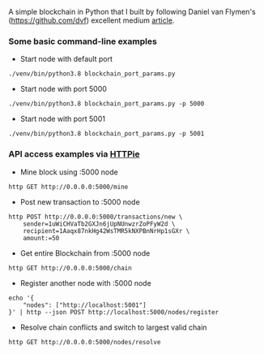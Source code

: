 A simple blockchain in Python that I built by following Daniel van Flymen's (https://github.com/dvf) excellent medium [article](https://medium.com/@vanflymen/learn-blockchains-by-building-one-117428612f46).

### Some basic command-line examples

- Start node with default port

```
./venv/bin/python3.8 blockchain_port_params.py
```

- Start node with port 5000

```
./venv/bin/python3.8 blockchain_port_params.py -p 5000
```

- Start node with port 5001

```
./venv/bin/python3.8 blockchain_port_params.py -p 5001
```

### API access examples via [HTTPie](https://github.com/jakubroztocil/httpie)

- Mine block using :5000 node

```
http GET http://0.0.0.0:5000/mine
```

- Post new transaction to :5000 node

```
http POST http://0.0.0.0:5000/transactions/new \
    sender=1uWiCHVaTb2GXJn6jUpNUnwzrZoPFyW2d \
    recipient=1Aaqx87nkHg42WsTMR5kNXPBnNrHp1sGXr \
    amount:=50
```

- Get entire Blockchain from :5000 node

```
http GET http://0.0.0.0:5000/chain
```

- Register another node with :5000 node

```
echo '{
    "nodes": ["http://localhost:5001"]
}' | http --json POST http://localhost:5000/nodes/register
```

- Resolve chain conflicts and switch to largest valid chain

```
http GET http://0.0.0.0:5000/nodes/resolve
```
